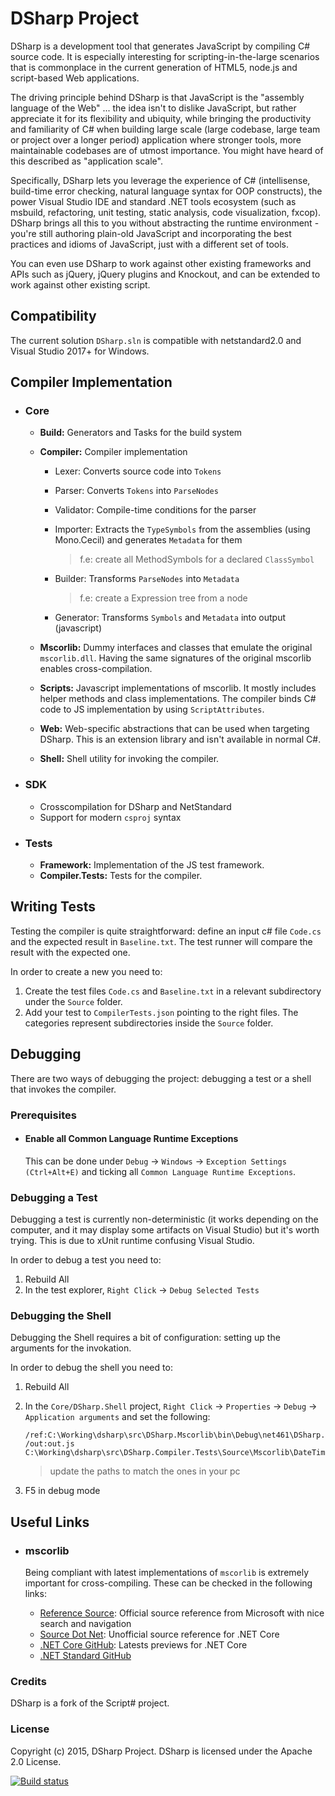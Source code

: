 # DSharp Project #

DSharp is a development tool that generates JavaScript by compiling C# source code. It is especially interesting for scripting-in-the-large scenarios that is commonplace in the current generation of HTML5, node.js and script-based Web applications.

The driving principle behind DSharp is that JavaScript is the "assembly language of the Web" ... the idea isn't to dislike JavaScript, but rather appreciate it for its flexibility and ubiquity, while bringing the productivity and familiarity of C# when building large scale (large codebase, large team or project over a longer period) application where stronger tools, more maintainable codebases are of utmost importance. You might have heard of this described as "application scale".

Specifically, DSharp lets you leverage the experience of C# (intellisense, build-time error checking, natural language syntax for OOP constructs), the power Visual Studio IDE and standard .NET tools ecosystem (such as msbuild, refactoring, unit testing, static analysis, code visualization, fxcop). DSharp brings all this to you without abstracting the runtime environment - you're still authoring plain-old JavaScript and incorporating the best practices and idioms of JavaScript, just with a different set of tools.

You can even use DSharp to work against other existing frameworks and APIs such as jQuery, jQuery plugins and Knockout, and can be extended to work against other existing script.

## Compatibility ##

The current solution `DSharp.sln` is compatible with netstandard2.0 and Visual Studio 2017+ for Windows.

## Compiler Implementation ##

- ### Core

    - **Build:** Generators and Tasks for the build system

    - **Compiler:** Compiler implementation

      - Lexer: Converts source code into `Tokens`

      - Parser: Converts `Tokens` into `ParseNodes`

      - Validator: Compile-time conditions for the parser

      - Importer: Extracts the `TypeSymbols` from the assemblies (using Mono.Cecil) and generates `Metadata` for them
        > f.e: create all MethodSymbols for a declared `ClassSymbol`

      - Builder: Transforms `ParseNodes` into `Metadata`
        > f.e: create a Expression tree from a node

      - Generator: Transforms `Symbols` and `Metadata` into output (javascript)

    - **Mscorlib:** Dummy interfaces and classes that emulate the original `mscorlib.dll`. Having the same signatures of the original mscorlib enables cross-compilation.

    - **Scripts:** Javascript implementations of mscorlib. It mostly includes helper methods and class implementations. The compiler binds C# code to JS implementation by using `ScriptAttributes`.

    - **Web:** Web-specific abstractions that can be used when targeting DSharp. This is an extension library and isn't available in normal C#.

    - **Shell:** Shell utility for invoking the compiler.

- ### SDK

    - Crosscompilation for DSharp and NetStandard
    - Support for modern `csproj` syntax

- ### Tests

    - **Framework:** Implementation of the JS test framework.
    - **Compiler.Tests:** Tests for the compiler.

## Writing Tests ##

Testing the compiler is quite straightforward: define an input c# file `Code.cs` and the expected result in `Baseline.txt`. The test runner will compare the result with the expected one.

In order to create a new  you need to:

1. Create the test files `Code.cs` and `Baseline.txt` in a relevant subdirectory under the `Source` folder.
2. Add your test to `CompilerTests.json` pointing to the right files. The categories represent subdirectories inside the `Source` folder.

## Debugging ##

There are two ways of debugging the project: debugging a test or a shell that invokes the compiler.

### Prerequisites ###

- #### Enable all Common Language Runtime Exceptions
  This can be done under `Debug` -> `Windows` -> `Exception Settings (Ctrl+Alt+E)` and ticking all `Common Language Runtime Exceptions`.

### Debugging a Test ###

Debugging a test is currently non-deterministic (it works depending on the computer, and it may display some artifacts on Visual Studio) but it's worth trying. This is due to xUnit runtime confusing Visual Studio.

In order to debug a test you need to:

1. Rebuild All
2. In the test explorer, `Right Click` -> `Debug Selected Tests`

### Debugging the Shell ###

Debugging the Shell requires a bit of configuration: setting up the arguments for the invokation.

In order to debug the shell you need to:

1. Rebuild All
2. In the `Core/DSharp.Shell` project, `Right Click` -> `Properties` -> `Debug` -> `Application arguments` and set the following:

    ```console
    /ref:C:\Working\dsharp\src\DSharp.Mscorlib\bin\Debug\net461\DSharp.Mscorlib.dll
    /out:out.js
    C:\Working\dsharp\src\DSharp.Compiler.Tests\Source\Mscorlib\DateTime\Code.cs
    ```
    > update the paths to match the ones in your pc
3. F5 in debug mode

## Useful Links ##

- ### mscorlib
  Being compliant with latest implementations of `mscorlib` is extremely important for cross-compiling. These can be checked in the following links:

  - [Reference Source](https://referencesource.microsoft.com/): Official source reference from Microsoft with nice search and navigation
  - [Source Dot Net](https://source.dot.net): Unofficial source reference for .NET Core
  - [.NET Core GitHub](https://github.com/dotnet/coreclr/tree/master/src/System.Private.CoreLib): Latests previews for .NET Core
  - [.NET Standard GitHub](https://github.com/dotnet/standard)

### Credits ###

DSharp is a fork of the Script# project.

### License ###
Copyright (c) 2015, DSharp Project.
DSharp is licensed under the Apache 2.0 License.

[![Build status](https://ci.appveyor.com/api/projects/status/57jvqrtyj1v3re45/branch/master?svg=true)](https://ci.appveyor.com/project/fred-perkins/dsharp/branch/master)
